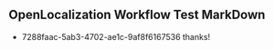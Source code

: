 ## OpenLocalization Workflow Test MarkDown
* 7288faac-5ab3-4702-ae1c-9af8f6167536 thanks!

<!--HONumber=Jul16_HO3-->


